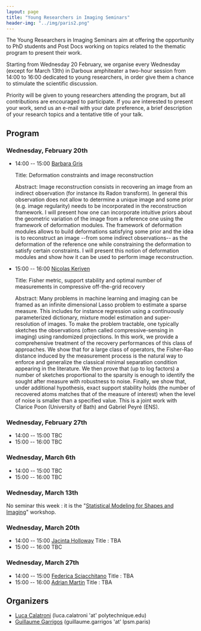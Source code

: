 ```yaml
---
layout: page
title: "Young Researchers in Imaging Seminars"
header-img: "../img/paris2.png"
---
```

The Young Researchers in Imaging Seminars aim at offering the opportunity to PhD students and Post Docs working on topics related to the thematic program to present their work.

Starting from Wednesday 20 February, we organise every Wednesday (except for March 13th) in Darboux amphiteater a two-hour session from 14:00 to 16:00 dedicated to young researchers, in order give them a chance to stimulate the scientific discussion.

Priority will be given to young researchers attending the program, but all contributions are encouraged to participate. If you are interested to present your work, send us an e-mail with your date preference, a brief description of your research topics and a tentative title of your talk.

## Program

### Wednesday, February 20th

- 14:00 -- 15:00 [Barbara Gris](http://gris.perso.math.cnrs.fr/fr/)

  Title: Deformation constraints and image reconstruction

  Abstract: Image reconstruction consists in recovering an image from an indirect observation (for instance its Radon transform). In general this observation does not allow to determine a unique image and some prior (e.g. image regularity) needs to be incorporated in the reconstruction framework. I will present how one can incorporate intuitive priors about the geometric variation of the image from a reference one using the framework of deformation modules. The framework of deformation modules allows to build deformations satisfying some prior and the idea is to reconstruct an image --from some indirect observations-- as the deformation of the reference one while constraining the deformation to satisfy certain constraints. I will present this notion of deformation modules and show how it can be used to perform image reconstruction.

- 15:00 -- 16:00 [Nicolas Keriven](https://nkeriven.github.io/)

  Title: Fisher metric, support stability and optimal number of measurements in compressive off-the-grid recovery

  Abstract: Many problems in machine learning and imaging can be framed as an infinite dimensional Lasso problem to estimate a sparse measure. This includes for instance regression using a continuously parameterized dictionary, mixture model estimation and super-resolution of images. To make the problem tractable, one typically sketches the observations (often called compressive-sensing in imaging) using randomized projections. In this work, we provide a comprehensive treatment of the recovery performances of this class of approaches. We show that for a large class of operators, the Fisher-Rao distance induced by the measurement process is the natural way to enforce and generalize the classical minimal separation condition appearing in the literature. We then prove that (up to log factors) a number of sketches proportional to the sparsity is enough to identify the sought after measure with robustness to noise. Finally, we show that, under additional hypothesis, exact support stability holds (the number of recovered atoms matches that of the measure of interest) when the level of noise is smaller than a specified value. This is a joint work with Clarice Poon (University of Bath) and Gabriel Peyré (ENS).

### Wednesday, February 27th

- 14:00 -- 15:00 TBC
- 15:00 -- 16:00 TBC

### Wednesday, March 6th

- 14:00 -- 15:00 TBC
- 15:00 -- 16:00 TBC

### Wednesday, March 13th

No seminar this week : it is the "[Statistical Modeling for Shapes and Imaging](https://imaging-in-paris.github.io/semester2019/workshop2/)" workshop.

### Wednesday, March 20th

- 14:00 -- 15:00 [Jacinta Holloway](https://acems.org.au/our-people/jacinta-holloway)
  Title : TBA
- 15:00 -- 16:00 TBC

### Wednesday, March 27th

- 14:00 -- 15:00 [Federica Sciacchitano](http://www.dima.unige.it/~sciacchitano/)
  Title : TBA
- 15:00 -- 16:00 [Adrian Martin](http://ip4ec.upf.edu/user/63)
  Title : TBA

## Organizers 

- [Luca Calatroni](https://sites.google.com/view/lucacalatroni/home) (luca.calatroni 'at' polytechnique.edu)
- [Guillaume Garrigos](http://www.guillaume-garrigos.com/) (guillaume.garrigos 'at' lpsm.paris)


